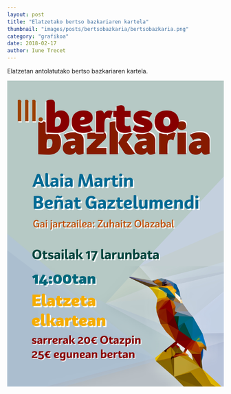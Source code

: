 ```yaml
---
layout: post
title: "Elatzetako bertso bazkariaren kartela"
thumbnail: "images/posts/bertsobazkaria/bertsobazkaria.png"
category: "grafikoa"
date: 2018-02-17
author: Iune Trecet
---
```


Elatzetan antolatutako bertso bazkariaren kartela.

<img src="/images/posts/bertsobazkaria/bertso_bazkaria_trazatua.svg" alt="Bertso bazkaria">
